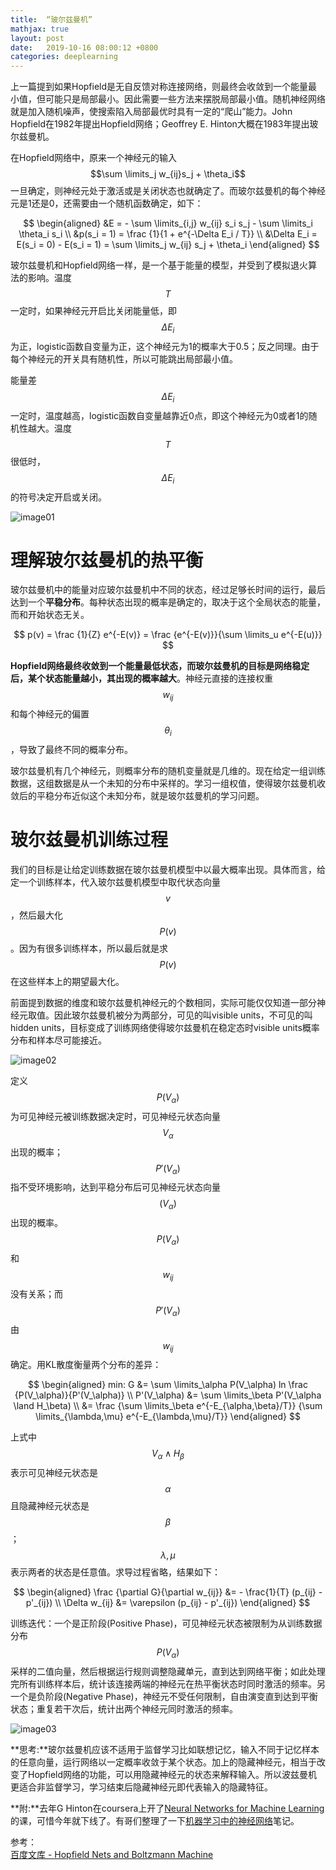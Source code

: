 ```yaml
---
title:  “玻尔兹曼机”
mathjax: true
layout: post
date:   2019-10-16 08:00:12 +0800
categories: deeplearning
---
```


上一篇提到如果Hopfield是无自反馈对称连接网络，则最终会收敛到一个能量最小值，但可能只是局部最小。因此需要一些方法来摆脱局部最小值。随机神经网络就是加入随机噪声，使搜索陷入局部最优时具有一定的“爬山”能力。John Hopfield在1982年提出Hopfield网络；Geoffrey E. Hinton大概在1983年提出玻尔兹曼机。


在Hopfield网络中，原来一个神经元的输入$$\sum \limits_j w_{ij}s_j + \theta_i$$一旦确定，则神经元处于激活或是关闭状态也就确定了。而玻尔兹曼机的每个神经元是1还是0，还需要由一个随机函数确定，如下：

$$
\begin{aligned}
&E = - \sum \limits_{i,j} w_{ij} s_i s_j - \sum \limits_i \theta_i s_i \\
&p(s_i = 1) = \frac {1}{1 + e^{-\Delta E_i / T}} \\
&\Delta E_i = E(s_i = 0) - E(s_i = 1) = \sum \limits_j w_{ij} s_j + \theta_i
\end{aligned}
$$

玻尔兹曼机和Hopfield网络一样，是一个基于能量的模型，并受到了模拟退火算法的影响。温度$$T$$一定时，如果神经元开启比关闭能量低，即$$\Delta E_i$$为正，logistic函数自变量为正，这个神经元为1的概率大于0.5；反之同理。由于每个神经元的开关具有随机性，所以可能跳出局部最小值。

能量差$$\Delta E_i$$一定时，温度越高，logistic函数自变量越靠近0点，即这个神经元为0或者1的随机性越大。温度$$T$$很低时，$$\Delta E_i$$的符号决定开启或关闭。

![image01]({{site.baseurl}}/image/20191016/logistic.png)

# 理解玻尔兹曼机的热平衡

玻尔兹曼机中的能量对应玻尔兹曼机中不同的状态，经过足够长时间的运行，最后达到一个**平稳分布**。每种状态出现的概率是确定的，取决于这个全局状态的能量，而和开始状态无关。

$$
p(v) = \frac {1}{Z} e^{-E(v)} = \frac {e^{-E(v)}}{\sum \limits_u e^{-E(u)}}
$$

**Hopfield网络最终收敛到一个能量最低状态，而玻尔兹曼机的目标是网络稳定后，某个状态能量越小，其出现的概率越大**。神经元直接的连接权重$$w_{ij}$$和每个神经元的偏置$$\theta_i$$，导致了最终不同的概率分布。

玻尔兹曼机有几个神经元，则概率分布的随机变量就是几维的。现在给定一组训练数据，这组数据是从一个未知的分布中采样的。学习一组权值，使得玻尔兹曼机收敛后的平稳分布近似这个未知分布，就是玻尔兹曼机的学习问题。

# 玻尔兹曼机训练过程

我们的目标是让给定训练数据在玻尔兹曼机模型中以最大概率出现。具体而言，给定一个训练样本，代入玻尔兹曼机模型中取代状态向量$$v$$，然后最大化$$P(v)$$。因为有很多训练样本，所以最后就是求$$P(v)$$在这些样本上的期望最大化。

前面提到数据的维度和玻尔兹曼机神经元的个数相同，实际可能仅仅知道一部分神经元取值。因此玻尔兹曼机被分为两部分，可见的叫visible units，不可见的叫hidden units，目标变成了训练网络使得玻尔兹曼机在稳定态时visible units概率分布和样本尽可能接近。

![image02]({{site.baseurl}}/image/20191016/bolzimann.png)

定义$$P(V_\alpha)$$为可见神经元被训练数据决定时，可见神经元状态向量$$V_\alpha$$出现的概率；$$P'(V_\alpha)$$指不受环境影响，达到平稳分布后可见神经元状态向量$$(V_\alpha)$$出现的概率。$$P(V_\alpha)$$和$$w_{ij}$$没有关系；而$$P'(V_\alpha)$$由$$w_{ij}$$确定。用KL散度衡量两个分布的差异：

$$
\begin{aligned}
min: G &= \sum \limits_\alpha P(V_\alpha) ln \frac {P(V_\alpha)}{P'(V_\alpha)} \\
P'(V_\alpha) &= \sum \limits_\beta P'(V_\alpha \land H_\beta) \\
&= \frac {\sum \limits_\beta e^{-E_{\alpha,\beta}/T}} {\sum \limits_{\lambda,\mu} e^{-E_{\lambda,\mu}/T}}
\end{aligned}
$$

上式中$$V_\alpha \land H_\beta$$表示可见神经元状态是$$\alpha$$且隐藏神经元状态是$$\beta$$；$$\lambda,\mu$$表示两者的状态是任意值。求导过程省略，结果如下：

$$
\begin{aligned}
\frac {\partial G}{\partial w_{ij}} &= - \frac{1}{T} (p_{ij} - p'_{ij}) \\
\Delta w_{ij} &= \varepsilon (p_{ij} - p'_{ij})
\end{aligned}
$$

训练迭代：一个是正阶段(Positive Phase)，可见神经元状态被限制为从训练数据分布$$P(V_\alpha)$$采样的二值向量，然后根据运行规则调整隐藏单元，直到达到网络平衡；如此处理完所有训练样本后，统计该连接两端的神经元在热平衡状态时同时激活的频率。另一个是负阶段(Negative Phase)，神经元不受任何限制，自由演变直到达到平衡状态；重复若干次后，统计出两个神经元同时激活的频率。

![image03]({{site.baseurl}}/image/20191016/bm_train.png)

**思考:**玻尔兹曼机应该不适用于监督学习比如联想记忆，输入不同于记忆样本的任意向量，运行网络以一定概率收敛于某个状态。加上的隐藏神经元，相当于改变了Hopfield网络的功能，可以用隐藏神经元的状态来解释输入。所以波兹曼机更适合非监督学习，学习结束后隐藏神经元即代表输入的隐藏特征。

**附:**去年G Hinton在coursera上开了[Neural Networks for Machine Learning](http://www.cs.toronto.edu/~tijmen/csc321/)的课，可惜今年就下线了。有哥们整理了一下[机器学习中的神经网络](http://yuexit.github.io/2016/03/18/NN-for-ML-1of3.html#course-information)笔记。

参考：  
[百度文库 - Hopfield Nets and Boltzmann Machine](https://wenku.baidu.com/view/3d16db8364ce0508763231126edb6f1aff0071f5.html)

